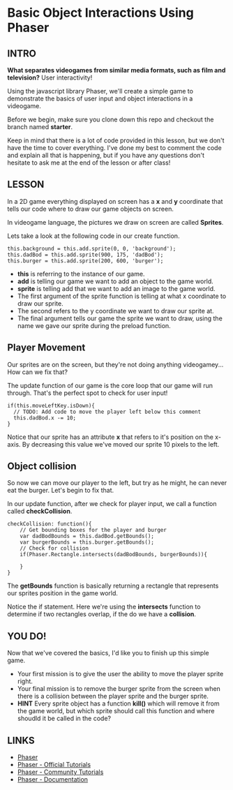 # Basic Object Interactions Using Phaser

## INTRO
**What separates videogames from similar media formats, such as film and television?**
User interactivity!

Using the javascript library Phaser, we'll create a simple game to demonstrate the basics of user input and object interactions in a videogame.

Before we begin, make sure you clone down this repo and checkout the branch named **starter**.

Keep in mind that there is a lot of code provided in this lesson, but we don't have the time to cover everything.  I've done my best to comment the code and explain all that is happening, but if you have any questions don't hesitate to ask me at the end of the lesson or after class!

## LESSON
In a 2D game everything displayed on screen has a **x** and **y** coordinate that tells our code where to draw our game objects on screen.  

In videogame language, the pictures we draw on screen are called **Sprites**.

Lets take a look at the following code in our create function.
```
this.background = this.add.sprite(0, 0, 'background');
this.dadBod = this.add.sprite(900, 175, 'dadBod');
this.burger = this.add.sprite(200, 600, 'burger');
```
- **this** is referring to the instance of our game.
- **add** is telling our game we want to add an object to the game world.
- **sprite** is telling add that we want to add an image to the game world.
- The first argument of the sprite function is telling at what x coordinate to draw our sprite.
- The second refers to the y coordinate we want to draw our sprite at.
- The final argument tells our game the sprite we want to draw, using the name we gave our sprite during the preload function.

## Player Movement
Our sprites are on the screen, but they're not doing anything videogamey...  How can we fix that?

The update function of our game is the core loop that our game will run through.  That's the perfect spot to check for user input!

```
if(this.moveLeftKey.isDown){
  // TODO: Add code to move the player left below this comment
  this.dadBod.x -= 10;
}
```
Notice that our sprite has an attribute **x** that refers to it's position on the x-axis.  By decreasing this value we've moved our sprite 10 pixels to the left.

## Object collision
So now we can move our player to the left, but try as he might, he can never eat the burger. Let's begin to fix that.

In our update function, after we check for player input, we call a function called **checkCollision**.
```
checkCollision: function(){
    // Get bounding boxes for the player and burger
    var dadBodBounds = this.dadBod.getBounds();
    var burgerBounds = this.burger.getBounds();
    // Check for collision
    if(Phaser.Rectangle.intersects(dadBodBounds, burgerBounds)){

    }
}
```
The **getBounds** function is basically returning a rectangle that represents our sprites position in the game world.

Notice the if statement.  Here we're using the **intersects** function to determine if two rectangles overlap, if the do we have a **collision**.

## YOU DO!
Now that we've covered the basics, I'd like you to finish up this simple game.  
- Your first mission is to give the user the ability to move the player sprite right.
- Your final mission is to remove the burger sprite from the screen when there is a collision between the player sprite and the burger sprite.
- **HINT** Every sprite object has a function **kill()** which will remove it from the game world, but which sprite should call this function and where shoudld it be called in the code?

 ## LINKS
   - [Phaser](http://phaser.io/)
   - [Phaser - Official Tutorials](http://phaser.io/learn/official-tutorials)
   - [Phaser - Community Tutorials](http://phaser.io/learn/community-tutorials)
   - [Phaser - Documentation](http://phaser.io/docs/2.4.4/index)
